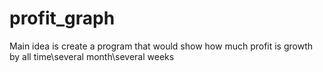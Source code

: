 # profit_graph

Main idea is create a program that would show how much profit is growth by all time\several month\several weeks

